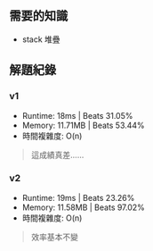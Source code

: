 ## 需要的知識
- stack 堆疊

## 解題紀錄
### v1
- Runtime: 18ms | Beats 31.05%
- Memory: 11.71MB | Beats 53.44%
- 時間複雜度: O(n)
> 這成績真差......

### v2
- Runtime: 19ms | Beats 23.26%
- Memory: 11.58MB | Beats 97.02%
- 時間複雜度: O(n)
> 效率基本不變